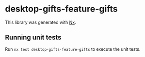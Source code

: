 # desktop-gifts-feature-gifts

This library was generated with [Nx](https://nx.dev).

## Running unit tests

Run `nx test desktop-gifts-feature-gifts` to execute the unit tests.
